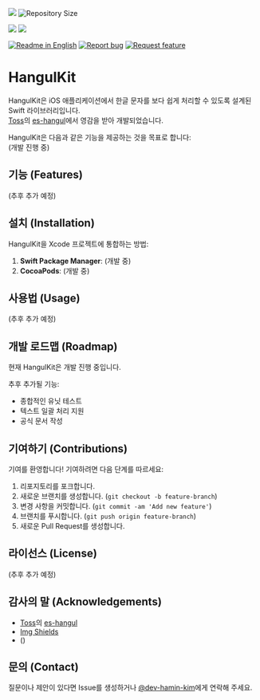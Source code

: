 <!--배지-->
![][license-shield] ![Repository Size][repository-size-shield]

<!--Swift Package Index Compatibility Badges-->
[![](https://img.shields.io/endpoint?url=https%3A%2F%2Fswiftpackageindex.com%2Fapi%2Fpackages%2Fdev-hamin-kim%2FHangulKit%2Fbadge%3Ftype%3Dswift-versions)](https://swiftpackageindex.com/dev-hamin-kim/HangulKit) [![](https://img.shields.io/endpoint?url=https%3A%2F%2Fswiftpackageindex.com%2Fapi%2Fpackages%2Fdev-hamin-kim%2FHangulKit%2Fbadge%3Ftype%3Dplatforms)](https://swiftpackageindex.com/dev-hamin-kim/HangulKit)

<!--프로젝트 대문 이미지-->


<!--프로젝트 버튼-->
 [![Readme in English][readme-eng-shield]][readme-eng-url] [![Report bug][report-bug-shield]][report-bug-url] [![Request feature][request-feature-shield]][request-feature-url]


<!--Url for Badges-->
[license-shield]: https://img.shields.io/github/license/dev-hamin-kim/HangulKit?labelColor=D8D8D8&color=04B4AE
[repository-size-shield]: https://img.shields.io/github/repo-size/dev-hamin-kim/HangulKit?labelColor=D8D8D8&color=BE81F7

<!--Url for Buttons-->
[readme-eng-shield]: https://img.shields.io/badge/-readme%20in%20English-2E2E2E?style=for-the-badge

[report-bug-shield]: https://img.shields.io/badge/-%F0%9F%90%9E%20report%20bug-F5A9A9?style=for-the-badge
[report-bug-url]: https://github.com/dev-hamin-kim/HangulKit/issues

[request-feature-shield]: https://img.shields.io/badge/-%E2%9C%A8%20request%20feature-A9D0F5?style=for-the-badge
[request-feature-url]: https://github.com/dev-hamin-kim/HangulKit/issues

<!--URLS-->
[license-url]: LICENSE
[readme-eng-url]: /README_en.md

# HangulKit

HangulKit은 iOS 애플리케이션에서 한글 문자를 보다 쉽게 처리할 수 있도록 설계된 Swift 라이브러리입니다.  
[Toss](https://github.com/toss)의 [es-hangul](https://github.com/toss/es-hangul)에서 영감을 받아 개발되었습니다.

HangulKit은 다음과 같은 기능을 제공하는 것을 목표로 합니다:  
(개발 진행 중)

## 기능 (Features)

(추후 추가 예정)

## 설치 (Installation)

HangulKit을 Xcode 프로젝트에 통합하는 방법:

1. **Swift Package Manager**: (개발 중)
2. **CocoaPods**: (개발 중)

## 사용법 (Usage)

(추후 추가 예정)

## 개발 로드맵 (Roadmap)

현재 HangulKit은 개발 진행 중입니다.

추후 추가될 기능:
- 종합적인 유닛 테스트
- 텍스트 일괄 처리 지원
- 공식 문서 작성

## 기여하기 (Contributions)

기여를 환영합니다! 기여하려면 다음 단계를 따르세요:

1. 리포지토리를 포크합니다.
2. 새로운 브랜치를 생성합니다. (`git checkout -b feature-branch`)
3. 변경 사항을 커밋합니다. (`git commit -am 'Add new feature'`)
4. 브랜치를 푸시합니다. (`git push origin feature-branch`)
5. 새로운 Pull Request를 생성합니다.

## 라이선스 (License)

(추후 추가 예정)

## 감사의 말 (Acknowledgements)

- [Toss](https://github.com/toss)의 [es-hangul](https://github.com/toss/es-hangul)
- [Img Shields](https://shields.io/)
- ()

## 문의 (Contact)

질문이나 제안이 있다면 Issue를 생성하거나 [@dev-hamin-kim](https://github.com/dev-hamin-kim)에게 연락해 주세요.
